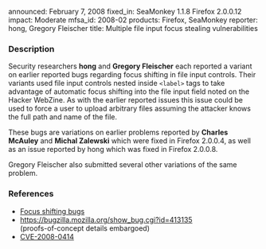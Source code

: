 announced: February 7, 2008
fixed_in: SeaMonkey 1.1.8
          Firefox 2.0.0.12
impact: Moderate
mfsa_id: 2008-02
products: Firefox, SeaMonkey
reporter: hong, Gregory Fleischer
title: Multiple file input focus stealing vulnerabilities

<h3>Description</h3>

<p>Security researchers <strong>hong</strong> and <strong>Gregory
Fleischer</strong> each reported a variant on earlier reported bugs
regarding focus shifting in file input controls. Their variants
used file input controls nested inside <code>&lt;label&gt;</code> tags
to take advantage of automatic focus shifting into the file input field
noted on the Hacker WebZine. As with the earlier reported issues
this issue could be used to force a user to upload arbitrary files
assuming the attacker knows the full path and name of the file.</p>

<p>These bugs are variations on earlier problems reported by
<strong>Charles McAuley</strong> and <strong>Michal Zalewski</strong>
which were fixed in Firefox 2.0.0.4, as well as an issue reported by
hong which was fixed in Firefox 2.0.0.8.</p>

<p>Gregory Fleischer also submitted several other variations of
the same problem.</p>

<h3>References</h3>

<ul>
  <li><a href="https://bugzilla.mozilla.org/buglist.cgi?bug_id=404451,408034,404391,405299">Focus shifting bugs</a></li>

  <li><a href="https://bugzilla.mozilla.org/show_bug.cgi?id=413135">
  https://bugzilla.mozilla.org/show_bug.cgi?id=413135</a><br/>
  (proofs-of-concept details embargoed)</li>

  <li><a class="ex-ref" href="http://cve.mitre.org/cgi-bin/cvename.cgi?name=CVE-2008-0414">CVE-2008-0414</a></li>

</ul>




